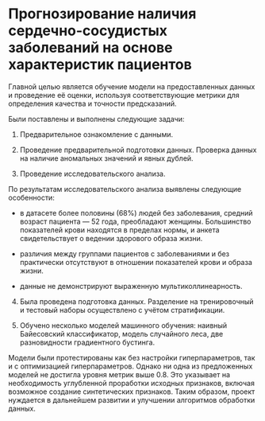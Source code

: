# Прогнозирование наличия сердечно-сосудистых заболеваний на основе характеристик пациентов

Главной целью является обучение модели на предоставленных данных и проведение её оценки, используя соответствующие метрики для определения качества и точности предсказаний.

Были поставлены и выполнены следующие задачи:

1. Предварительное ознакомление с данными.

2. Проведение предварительной подготовки данных. Проверка данных на наличие аномальных значений и явных дублей.

3. Проведение исследовательского анализа.

По результатам исследовательского анализа выявлены следующие особенности:

- в датасете более половины (68%) людей без заболевания, средний возраст пациента — 52 года, преобладают женщины. Большинство показателей крови находятся в пределах нормы, и анкета свидетельствует о ведении здорового образа жизни.

- различия между группами пациентов с заболеваниями и без практически отсутствуют в отношении показателей крови и образа жизни.

- данные не демонстрируют выраженную мультиколлинеарность.

4. Была проведена подготовка данных. Разделение на тренировочный и тестовый наборы осуществлено с учётом стратификации.

5. Обучено несколько моделей машинного обучения: наивный Байесовский классификатор, модель случайного леса, две разновидности градиентного бустинга.

Модели были протестированы как без настройки гиперпараметров, так и с оптимизацией гиперпараметров. Однако ни одна из предложенных моделей не достигла уровня метрик выше 0.8. Это указывает на необходимость углубленной проработки исходных признаков, включая возможное создание синтетических признаков. Таким образом, проект нуждается в дальнейшем развитии и улучшении алгоритмов обработки данных.
